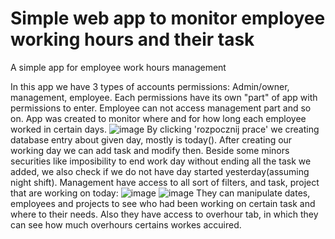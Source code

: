 # Simple web app to monitor employee working hours and their task
A simple app for employee work hours management

In this app we have 3 types of accounts permissions: Admin/owner, management, employee. Each permissions have its own "part" of app with permissions to enter. Employee can not access management part and so on.
App was created to monitor where and for how long each employee worked in certain days.
![image](https://user-images.githubusercontent.com/90956337/229802985-ffe23d5b-ccfb-4af7-9aef-19793b165da8.png)
By clicking 'rozpocznij prace' we creating database entry about given day, mostly is today(). After creating our working day we can add task and modify then. Beside some minors securities like imposibility to end work day without ending all the task we added, we also check if we do not have day started yesterday(assuming night shift).
Management have access to all sort of filters, and task, project that are working on today:
![image](https://user-images.githubusercontent.com/90956337/229804411-2478e7ba-e8fd-4e32-906e-69f96757893f.png)
![image](https://user-images.githubusercontent.com/90956337/229805687-ba1cd0e6-704b-4e57-a200-0387fa7e7449.png)
They can manipulate dates, employees and projects to see who had been working on certain task and where to their needs.
Also they have access to overhour tab, in which they can see how much overhours certains workes accuired. 
